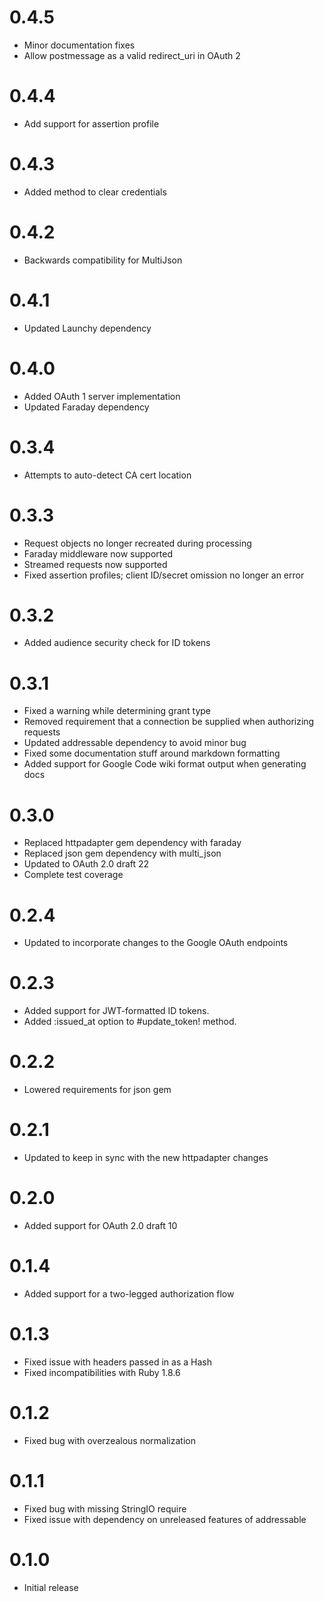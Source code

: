 # 0.4.5

* Minor documentation fixes
* Allow postmessage as a valid redirect_uri in OAuth 2

# 0.4.4

* Add support for assertion profile

# 0.4.3

* Added method to clear credentials

# 0.4.2

* Backwards compatibility for MultiJson

# 0.4.1

* Updated Launchy dependency

# 0.4.0

* Added OAuth 1 server implementation
* Updated Faraday dependency

# 0.3.4

* Attempts to auto-detect CA cert location

# 0.3.3

* Request objects no longer recreated during processing
* Faraday middleware now supported
* Streamed requests now supported
* Fixed assertion profiles; client ID/secret omission no longer an error

# 0.3.2

* Added audience security check for ID tokens

# 0.3.1

* Fixed a warning while determining grant type
* Removed requirement that a connection be supplied when authorizing requests
* Updated addressable dependency to avoid minor bug
* Fixed some documentation stuff around markdown formatting
* Added support for Google Code wiki format output when generating docs

# 0.3.0

* Replaced httpadapter gem dependency with faraday
* Replaced json gem dependency with multi_json
* Updated to OAuth 2.0 draft 22
* Complete test coverage

# 0.2.4

* Updated to incorporate changes to the Google OAuth endpoints

# 0.2.3

* Added support for JWT-formatted ID tokens.
* Added :issued_at option to #update_token! method.

# 0.2.2

* Lowered requirements for json gem

# 0.2.1

* Updated to keep in sync with the new httpadapter changes

# 0.2.0

* Added support for OAuth 2.0 draft 10

# 0.1.4

* Added support for a two-legged authorization flow

# 0.1.3

* Fixed issue with headers passed in as a Hash
* Fixed incompatibilities with Ruby 1.8.6

# 0.1.2

* Fixed bug with overzealous normalization

# 0.1.1

* Fixed bug with missing StringIO require
* Fixed issue with dependency on unreleased features of addressable

# 0.1.0

* Initial release
